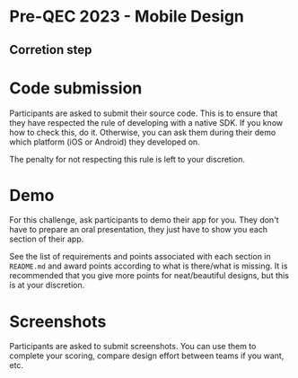 # Pre-QEC 2023 - Mobile Design

## Corretion step
# Code submission
Participants are asked to submit their source code. This is to ensure that they have respected the rule of developing with a native SDK. If you know how to check this, do it. Otherwise, you can ask them during their demo which platform (iOS or Android) they developed on.

The penalty for not respecting this rule is left to your discretion.

# Demo
For this challenge, ask participants to demo their app for you. They don't have to prepare an oral presentation, they just have to show you each section of their app.

See the list of requirements and points associated with each section in `README.md` and award points according to what is there/what is missing. It is recommended that you give more points for neat/beautiful designs, but this is at your discretion.

# Screenshots
Participants are asked to submit screenshots. You can use them to complete your scoring, compare design effort between teams if you want, etc.

